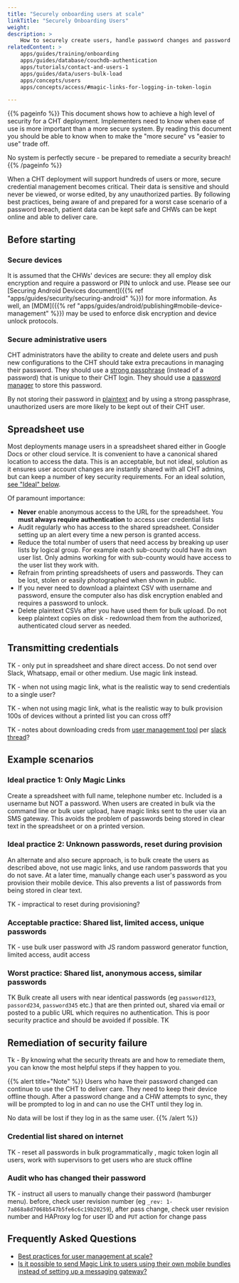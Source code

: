 ```yaml
---
title: "Securely onboarding users at scale"
linkTitle: "Securely Onboarding Users"
weight:
description: >
    How to securely create users, handle password changes and password breaches
relatedContent: >
    apps/guides/training/onboarding
    apps/guides/database/couchdb-authentication
    apps/tutorials/contact-and-users-1
    apps/guides/data/users-bulk-load
    apps/concepts/users
    apps/concepts/access/#magic-links-for-logging-in-token-login

---
```


{{% pageinfo %}}
This document shows how to achieve a high level of security for a CHT deployment. Implementers need to know when ease of use is more important than a more secure system. By reading this document you should be able to know when to make the "more secure" vs "easier to use" trade off. 

No system is perfectly secure - be prepared to remediate a security breach!
{{% /pageinfo %}}

When a CHT deployment will support hundreds of users or more, secure credential management becomes critical. Their data is sensitive and should never be viewed, or worse edited, by any unauthorized parties. By following best practices, being aware of and prepared for a worst case scenario of a password breach, patient data can be kept safe and CHWs can be kept online and able to deliver care.

## Before starting

### Secure devices

It is assumed that the CHWs' devices are secure: they all employ disk encryption and require a password or PIN to unlock and use. Please see our [Securing Android Devices document]({{% ref "apps/guides/security/securing-android" %}}) for more information. As well, an [MDM]({{% ref "apps/guides/android/publishing#mobile-device-management" %}}) may be used to enforce disk encryption and device unlock protocols.

### Secure administrative users

CHT administrators have the ability to create and delete users and push new configurations to the CHT should take extra precautions in managing their password. They should use a [strong passphrase](https://en.wikipedia.org/wiki/Passphrase) (instead of a password) that is unique to their CHT login. They should use a [password manager](https://en.wikipedia.org/wiki/Password_manager) to store this password. 

By not storing their password in [plaintext](https://en.wikipedia.org/wiki/Plaintext) and by using a strong passphrase, unauthorized users are more likely to be kept out of their CHT user. 

## Spreadsheet use

Most deployments manage users in a spreadsheet shared either in Google Docs or other cloud service. It is convenient to have a canonical shared location to access the data. This is an acceptable, but not ideal, solution as it ensures user account changes are instantly shared with all CHT admins, but can keep a number of key security requirements. For an ideal solution, [see "Ideal" below](#ideal-1-only-magic-links).

Of paramount importance:

* **Never** enable anonymous access to the URL for the spreadsheet. You **must always require authentication** to access user credential lists
* Audit regularly who has access to the shared spreadsheet. Consider setting up an alert every time a new person is granted access.
* Reduce the total number of users that need access by breaking up user lists by logical group. For example each sub-county could have its own user list. Only admins working for with sub-county would have access to the user list they work with.
* Refrain from printing spreadsheets of users and passwords. They can be lost, stolen or easily photographed when shown in public.
* If you never need to download a plaintext CSV with username and password, ensure the computer also has disk encryption enabled and requires a password to unlock.
* Delete plaintext CSVs after you have used them for bulk upload. Do not keep plaintext copies on disk - redownload them from the authorized, authenticated cloud server as needed.

## Transmitting credentials

TK - only put in spreadsheet and share direct access. Do not send over Slack, Whatsapp, email or other medium. Use magic link instead.

TK - when not using magic link, what is the realistic way to send credentials to a single user? 

TK - when not using magic link, what is the realistic way to bulk provision 100s of devices without a printed list you can cross off? 

TK - notes about downloading creds from [user management tool](https://github.com/medic/cht-user-management/) per [slack thread](https://medic.slack.com/archives/CHYAGKHN2/p1706744894943699?thread_ts=1706728984.849139&cid=CHYAGKHN2)? 

## Example scenarios

### Ideal practice 1: Only Magic Links

Create a spreadsheet with full name, telephone number etc. Included is a username but NOT a password. When users are created in bulk via the command line or bulk user upload, have magic links sent to the user via an SMS gateway. This avoids the problem of passwords being stored in clear text in the spreadsheet or on a printed version.

### Ideal practice 2: Unknown passwords, reset during provision

An alternate and also secure approach, is to bulk create the users as described above, not use magic links, and use random passwords that you do not save. At a later time, manually change each user's password as you provision their mobile device. This also prevents a list of passwords from being stored in clear text.

TK - impractical to reset during provisioning? 

### Acceptable practice: Shared list, limited access, unique passwords

TK - use bulk user password with JS random password generator function, limited access, audit access

### Worst practice: Shared list, anonymous access, similar passwords

TK Bulk create all users with near identical passwords (eg `password123`, `passord234`, `password345` etc.) that are then printed out, shared via email or posted to a public URL which requires no authentication. This is poor security practice and should be avoided if possible. TK

## Remediation of security failure

Tk - By knowing what the security threats are and how to remediate them, you can know the most helpful steps if they happen to you. 

{{% alert title="Note" %}}
Users who have their password changed can continue to use the CHT to deliver care.  They need to keep their device offline though. After a password change and a CHW attempts to sync, they will be prompted to log in and can no use the CHT until they log in.

No data will be lost if they log in as the same user.
{{% /alert %}}

### Credential list shared on internet

TK - reset all passwords in bulk programmatically , magic token login all users, work with supervisors to get users who are stuck offline

### Audit who has changed their password

TK - instruct all users to manually change their password (hamburger menu). before, check user revision number (eg `_rev: 1-7a868a8d7068b547b5fe6c6c19b20259`), after pass change, check user revision number and HAProxy log for user ID and `PUT` action for change pass

## Frequently Asked Questions

- [Best practices for user management at scale?](https://forum.communityhealthtoolkit.org/t/best-practices-for-user-management-at-scale/1668/1)
- [Is it possible to send Magic Link to users using their own mobile bundles instead of setting up a messaging gateway?](https://forum.communityhealthtoolkit.org/t/send-magic-link-via-mobile-bundle/2760/2)
